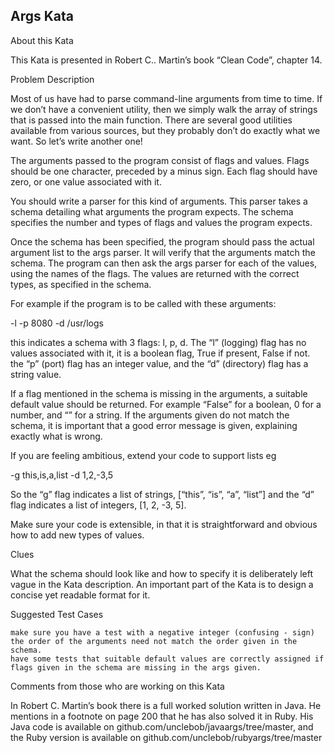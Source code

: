 ## Args Kata

About this Kata

This Kata is presented in Robert C.. Martin’s book “Clean Code”, chapter 14.

Problem Description

Most of us have had to parse command-line arguments from time to time. If we don’t have a convenient utility, then we simply walk the array of strings that is passed into the main function. There are several good utilities available from various sources, but they probably don’t do exactly what we want. So let’s write another one!

The arguments passed to the program consist of flags and values. Flags should be one character, preceded by a minus sign. Each flag should have zero, or one value associated with it.

You should write a parser for this kind of arguments. This parser takes a schema detailing what arguments the program expects. The schema specifies the number and types of flags and values the program expects.

Once the schema has been specified, the program should pass the actual argument list to the args parser. It will verify that the arguments match the schema. The program can then ask the args parser for each of the values, using the names of the flags. The values are returned with the correct types, as specified in the schema.

For example if the program is to be called with these arguments:

-l -p 8080 -d /usr/logs

this indicates a schema with 3 flags: l, p, d. The “l” (logging) flag has no values associated with it, it is a boolean flag, True if present, False if not. the “p” (port) flag has an integer value, and the “d” (directory) flag has a string value.

If a flag mentioned in the schema is missing in the arguments, a suitable default value should be returned. For example “False” for a boolean, 0 for a number, and “” for a string. If the arguments given do not match the schema, it is important that a good error message is given, explaining exactly what is wrong.

If you are feeling ambitious, extend your code to support lists eg

-g this,is,a,list -d 1,2,-3,5

So the “g” flag indicates a list of strings, [“this”, “is”, “a”, “list”] and the “d” flag indicates a list of integers, [1, 2, -3, 5].

Make sure your code is extensible, in that it is straightforward and obvious how to add new types of values.

Clues

What the schema should look like and how to specify it is deliberately left vague in the Kata description. An important part of the Kata is to design a concise yet readable format for it.

Suggested Test Cases

    make sure you have a test with a negative integer (confusing - sign)
    the order of the arguments need not match the order given in the schema.
    have some tests that suitable default values are correctly assigned if flags given in the schema are missing in the args given.

Comments from those who are working on this Kata

In Robert C. Martin’s book there is a full worked solution written in Java. He mentions in a footnote on page 200 that he has also solved it in Ruby. His Java code is available on github.com/unclebob/javaargs/tree/master, and the Ruby version is available on github.com/unclebob/rubyargs/tree/master
